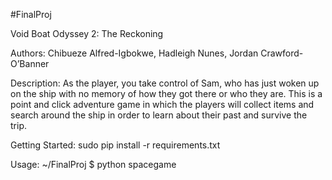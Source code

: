 #FinalProj

Void Boat Odyssey 2: The Reckoning

Authors:
Chibueze Alfred-Igbokwe, Hadleigh Nunes, Jordan Crawford-O’Banner

Description:
As the player, you take control of Sam, who has just woken up on the ship with no memory of how they got there or who they are. This is a point and click adventure game in which the players will collect items and search around the ship in order to learn about their past and survive the trip.

Getting Started:
sudo pip install -r requirements.txt

Usage:
~/FinalProj $ python spacegame
